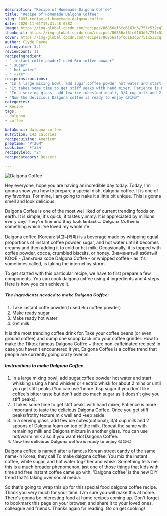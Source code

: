 ```yaml
---
description: "Recipe of Homemade Dalgona Coffee"
title: "Recipe of Homemade Dalgona Coffee"
slug: 1093-recipe-of-homemade-dalgona-coffee
date: 2020-11-01T19:31:48.038Z
image: https://img-global.cpcdn.com/recipes/86856af6fc6163d6/751x532cq70/dalgona-coffee-recipe-main-photo.jpg
thumbnail: https://img-global.cpcdn.com/recipes/86856af6fc6163d6/751x532cq70/dalgona-coffee-recipe-main-photo.jpg
cover: https://img-global.cpcdn.com/recipes/86856af6fc6163d6/751x532cq70/dalgona-coffee-recipe-main-photo.jpg
author: Clyde Payne
ratingvalue: 3.1
reviewcount: 11
recipeingredient:
- " instant coffe powderI used Bru coffee powder"
- " sugar"
- " hot water"
- " milk"
recipeinstructions:
- "In a large mixing bowl, add sugar,coffee powder hot water and start whisking using a hand whisker or electric whisk for about 2 mins or until you get stiff peaks.(You can use 1 more tbsp sugar if you don&#39;t like coffee&#39;s bitter taste but don&#39;t add too much sugar as it doesn&#39;t give you stiff peaks)."
- "It takes some time to get stiff peaks with hand mixer, Patience is more important to taste the delicious Dalgona Coffee. Once you get stiff peaks/frothy texture,mix well and keep aside."
- "In a serving glass, add few ice cubes(optional), 3/4 cup milk and 2 spoons of Dalgona foam on top of the milk. Repeat the same with remaining milk and Dalgona mixture in another glass. You can use hot/warm milk also if you want Hot Dalgona Coffee."
- "Now the delicious Dalgona coffee is ready to enjoy 😋😋😃"
categories:
- Recipe
tags:
- dalgona
- coffee

katakunci: dalgona coffee 
nutrition: 143 calories
recipecuisine: American
preptime: "PT26M"
cooktime: "PT32M"
recipeyield: "2"
recipecategory: Dessert

---
```



![Dalgona Coffee](https://img-global.cpcdn.com/recipes/86856af6fc6163d6/751x532cq70/dalgona-coffee-recipe-main-photo.jpg)

Hey everyone, hope you are having an incredible day today. Today, I'm gonna show you how to prepare a special dish, dalgona coffee. It is one of my favorites. For mine, I am going to make it a little bit unique. This is gonna smell and look delicious.

Dalgona Coffee is one of the most well liked of current trending foods on earth. It is simple, it's quick, it tastes yummy. It is appreciated by millions every day. They're fine and they look fantastic. Dalgona Coffee is something which I've loved my whole life.

Dalgona coffee (Korean: 달고나커피) is a beverage made by whipping equal proportions of instant coffee powder, sugar, and hot water until it becomes creamy and then adding it to cold or hot milk. Occasionally, it is topped with coffee powder, cocoa, crumbled biscuits, or honey. Знаменитый взбитый КОФЕ - Дальгона кофе Dalgona Coffee - or whipped coffee - as it&#39;s sometimes called, is taking the internet by storm.


To get started with this particular recipe, we have to first prepare a few components. You can cook dalgona coffee using 4 ingredients and 4 steps. Here is how you can achieve it.

<!--inarticleads1-->

##### The ingredients needed to make Dalgona Coffee:

1. Take  instant coffe powder(I used Bru coffee powder)
1. Make ready  sugar
1. Make ready  hot water
1. Get  milk


It is the most trending coffee drink for. Take your coffee beans (or even ground coffee) and dump one scoop back into your coffee grinder. How to make the Tiktok famous Dalgona Coffee + three non-caffeinated recipes! In case you haven&#39;t encountered it yet, Dalgona Coffee is a coffee trend that people are currently going crazy over on. 

<!--inarticleads2-->

##### Instructions to make Dalgona Coffee:

1. In a large mixing bowl, add sugar,coffee powder hot water and start whisking using a hand whisker or electric whisk for about 2 mins or until you get stiff peaks.(You can use 1 more tbsp sugar if you don&#39;t like coffee&#39;s bitter taste but don&#39;t add too much sugar as it doesn&#39;t give you stiff peaks).
1. It takes some time to get stiff peaks with hand mixer, Patience is more important to taste the delicious Dalgona Coffee. Once you get stiff peaks/frothy texture,mix well and keep aside.
1. In a serving glass, add few ice cubes(optional), 3/4 cup milk and 2 spoons of Dalgona foam on top of the milk. Repeat the same with remaining milk and Dalgona mixture in another glass. You can use hot/warm milk also if you want Hot Dalgona Coffee.
1. Now the delicious Dalgona coffee is ready to enjoy 😋😋😃


Dalgona coffee is named after a famous Korean street candy of the same name-in Korea, they call To make dalgona coffee: You mix the instant coffee, white sugar, and hot water together and whisk. Something tells me this is a much broader phenomenon, just one of those things that kids with time and free instant coffee came up with. &#39;Dalgona coffee&#39; is the new DIY trend that&#39;s taking over social media. 

So that's going to wrap this up for this special food dalgona coffee recipe. Thank you very much for your time. I am sure you will make this at home. There's gonna be interesting food at home recipes coming up. Don't forget to bookmark this page on your browser, and share it to your loved ones, colleague and friends. Thanks again for reading. Go on get cooking!
